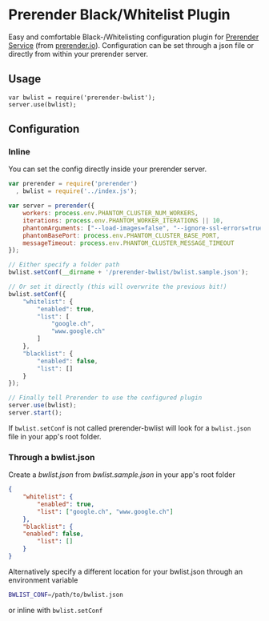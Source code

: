 Prerender Black/Whitelist Plugin
================================

Easy and comfortable Black-/Whitelisting configuration plugin for [Prerender Service](http://www.prerender.io/server) (from [prerender.io](http://www.prerender.io)). Configuration can be set through a json file or directly from within your prerender server.

## Usage

    var bwlist = require('prerender-bwlist');
    server.use(bwlist);

## Configuration

### Inline

You can set the config directly inside your prerender server.
```javascript
var prerender = require('prerender')
  , bwlist = require('../index.js');

var server = prerender({
    workers: process.env.PHANTOM_CLUSTER_NUM_WORKERS,
    iterations: process.env.PHANTOM_WORKER_ITERATIONS || 10,
    phantomArguments: ["--load-images=false", "--ignore-ssl-errors=true"],
    phantomBasePort: process.env.PHANTOM_CLUSTER_BASE_PORT,
    messageTimeout: process.env.PHANTOM_CLUSTER_MESSAGE_TIMEOUT
});

// Either specify a folder path
bwlist.setConf(__dirname + '/prerender-bwlist/bwlist.sample.json');

// Or set it directly (this will overwrite the previous bit!)
bwlist.setConf({
    "whitelist": {
        "enabled": true,
        "list": [
            "google.ch",
            "www.google.ch"
        ]
    },
    "blacklist": {
        "enabled": false,
        "list": []
    }
});

// Finally tell Prerender to use the configured plugin
server.use(bwlist);
server.start();
```

If `bwlist.setConf` is not called prerender-bwlist will look for a `bwlist.json` file in your app's root folder.

### Through a bwlist.json

Create a *bwlist.json* from *bwlist.sample.json* in your app's root folder
```json
{
    "whitelist": {
        "enabled": true,
        "list": ["google.ch", "www.google.ch"]
    },
    "blacklist": {
    "enabled": false,
        "list": []
    }
}
```
Alternatively specify a different location for your bwlist.json through an environment variable 
```bash
BWLIST_CONF=/path/to/bwlist.json
```
or inline with `bwlist.setConf`